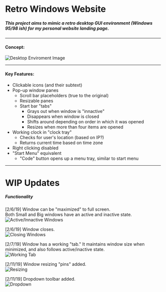 # Retro Windows Website

##### This project aims to mimic a retro desktop GUI environment (Windows 95/98 ish) for my personal website landing page.
___

#### Concept:

![Desktop Enviroment Image](https://github.com/wumbledrive/RetroWindowsSite/blob/master/Images/Open%20Window.png?raw=true)
___

#### Key Features:
* Clickable icons (and their subtext)
* Pop-up window panes
	* Scroll bar placeholders (true to the original)
	* Resizable panes
	* Start bar "tabs"
		* Grays out when window is "innactive"
		* Disappears when window is closed
		* Shifts around depending on order in which it was opened
		* Resizes when more than four items are opened  
* Working clock in "clock tray"
	* Checks for user's location (based on IP?)
	* Returns current time based on time zone
* Right clicking disabled
* "Start Menu" equivalent
	* "Code" button opens up a menu tray, similar to start menu

---

# WIP Updates

##### Functionality

[2/6/19] 
Window can be "maximized" to full screen.  
Both Small and Big windows have an active and inactive state.
![Active/Innactive Windows](https://github.com/wumbledrive/RetroWindowsSite/blob/master/Images/Active:Inactive%20Window.gif?raw=true)

[2/6/19]
Window closes.  
![Closing Windows](https://github.com/wumbledrive/RetroWindowsSite/blob/master/Images/Window%20Maximize%20&%20Close.gif?raw=true)

[2/7/19] 
Window has a working "tab." It maintains window size when minimized, and also follows active/inactive state.  
![Working Tab](https://github.com/wumbledrive/RetroWindowsSite/blob/master/Images/WorkingTab.gif?raw=true)  

[2/11/19]
Window resizing "pins" added.  
![Resizing](https://github.com/wumbledrive/RetroWindowsSite/blob/dev/Images/Window%20Resizing%20Proportionally.gif?raw=true)  

[2/11/19]
Dropdown toolbar added.  
![Dropdown](https://github.com/wumbledrive/RetroWindowsSite/blob/dev/Images/Dropdown.gif?raw=true) 
